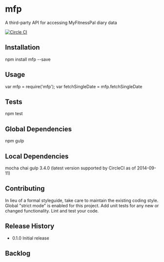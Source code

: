 mfp
==============
A third-party API for accessing MyFitnessPal diary data

[![Circle CI](https://circleci.com/gh/andrewzey/mfp.svg?style=shield&circle-token=e1f56bff19b1519adb77480cbb13550a0d3028e8)](https://circleci.com/gh/andrewzey/mfp)


## Installation

  npm install mfp --save

## Usage

  var mfp = require('mfp');
  var fetchSingleDate = mfp.fetchSingleDate

## Tests

  npm test

## Global Dependencies
npm
gulp

## Local Dependencies
mocha
chai
gulp 3.4.0 (latest version supported by CircleCI as of 2014-09-11)

## Contributing

In lieu of a formal styleguide, take care to maintain the existing coding style.
Global "strict mode" is enabled for this project.
Add unit tests for any new or changed functionality. Lint and test your code.

## Release History

* 0.1.0 Initial release

## Backlog
